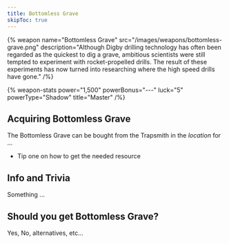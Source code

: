 ```yaml
---
title: Bottomless Grave
skipToc: true
---
```


{% weapon
 name="Bottomless Grave"
 src="/images/weapons/bottomless-grave.png"
 description="Although Digby drilling technology has often been regarded as the quickest to dig a grave, ambitious scientists were still tempted to experiment with rocket-propelled drills.
The result of these experiments has now turned into researching where the high speed drills have gone."
/%}

{% weapon-stats
 power="1,500"
 powerBonus="---"
 luck="5"
 powerType="Shadow"
 title="Master"
/%}

## Acquiring Bottomless Grave

The Bottomless Grave can be bought from the Trapsmith in the *location* for ...

- Tip one on how to get the needed resource

## Info and Trivia

Something ...

## Should you get Bottomless Grave?

Yes, No, alternatives, etc...

